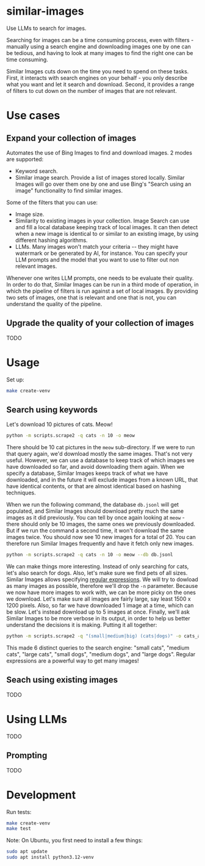 # similar-images

Use LLMs to search for images.

Searching for images can be a time consuming process, even with filters -
manually using a search engine and downloading images one by one can be tedious,
and having to look at many images to find the right one can be time consuming.

Similar Images cuts down on the time you need to spend on these tasks.
First, it interacts with search engines on your behalf - you only describe what you
want and let it search and download.
Second, it provides a range of filters to cut down on the number of images that are
not relevant.

# Use cases

## Expand your collection of images

Automates the use of Bing Images to find and download images.
2 modes are supported:
- Keyword search.
- Similar image search. Provide a list of images stored locally.
  Similar Images will go over them one by one and use Bing's "Search using an image" functionality to find similar images.

Some of the filters that you can use:
- Image size.
- Similarity to existing images in your collection. Image Search can use and fill a local database keeping track of local images. It can then detect when a new image is identical to or similar to an existing image, by using different hashing algorithms.
- LLMs. Many images won't match your criteria -- they might have watermark or be generated by AI, for instance. You can specify your LLM prompts and the model that you want to use to filter out non relevant images.

Whenever one writes LLM prompts, one needs to be evaluate their quality.
In order to do that, Similar Images can be run in a third mode of operation,
in which the pipeline of filters is run against a set of local images.
By providing two sets of images, one that is relevant and one that is not,
you can understand the quality of the pipeline.

## Upgrade the quality of your collection of images

TODO

# Usage

Set up:

```bash
make create-venv
```

## Search using keywords

Let's download 10 pictures of cats. Meow!

```bash
python -m scripts.scrape2 -q cats -n 10 -o meow
```

There should be 10 cat pictures in the `meow` sub-directory.
If we were to run that query again, we'd download mostly the same images.
That's not very useful.
However, we can use a database to keep track of which images we have downloaded so far,
and avoid downloading them again.
When we specify a database, Similar Images keeps track of what we have downloaded,
and in the future it will exclude images from a known URL,
that have identical contents, or that are almost identical based on hashing techniques.

When we run the following command, the database `db.jsonl` will get populated,
and Similar Images should download pretty much the same images as it did previously.
You can tell by once again looking at `meow` - there should only be 10 images,
the same ones we previously downloaded.
But if we run the command a second time, it won't download the same images twice.
You should now see 10 new images for a total of 20.
You can therefore run Similar Images frequently and have it fetch only new images. 

```bash
python -m scripts.scrape2 -q cats -n 10 -o meow --db db.jsonl
```

We can make things more interesting.
Instead of only searching for cats, let's also search for dogs.
Also, let's make sure we find pets of all sizes.
Similar Images allows specifying [regular expressions](https://github.com/asciimoo/exrex).
We will try to dowload as many images as possible, therefore we'll drop the `-n` parameter.
Because we now have more images to work with, we can be more picky on the ones we download.
Let's make sure all images are fairly large, say least 1500 x 1200 pixels.
Also, so far we have downloaded 1 image at a time, which can be slow.
Let's instead download up to 5 images at once.
Finally, we'll ask Similar Images to be more verbose in its output,
in order to help us better understand the decisions it is making.
Putting it all together:

```bash
python -m scripts.scrape2 -q "(small|medium|big) (cats|dogs)" -o cats_and_dogs --db db.jsonl --min-size=1500,1200 -t 5 -v
```

This made 6 distinct queries to the search engine:
"small cats", "medium cats", "large cats", "small dogs", "medium dogs", and "large dogs".
Regular expressions are a powerful way to get many images!

## Seach using existing images

TODO

# Using LLMs

TODO

## Prompting

TODO

# Development

Run tests:

```bash
make create-venv
make test
```

Note: On Ubuntu, you first need to install a few things:

```bash
sudo apt update
sudo apt install python3.12-venv
```
